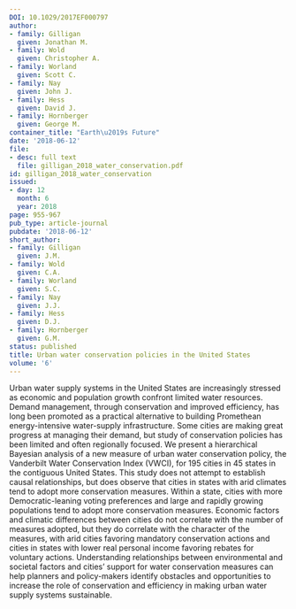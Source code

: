 ```yaml
---
DOI: 10.1029/2017EF000797
author:
- family: Gilligan
  given: Jonathan M.
- family: Wold
  given: Christopher A.
- family: Worland
  given: Scott C.
- family: Nay
  given: John J.
- family: Hess
  given: David J.
- family: Hornberger
  given: George M.
container_title: "Earth\u2019s Future"
date: '2018-06-12'
file:
- desc: full text
  file: gilligan_2018_water_conservation.pdf
id: gilligan_2018_water_conservation
issued:
- day: 12
  month: 6
  year: 2018
page: 955-967
pub_type: article-journal
pubdate: '2018-06-12'
short_author:
- family: Gilligan
  given: J.M.
- family: Wold
  given: C.A.
- family: Worland
  given: S.C.
- family: Nay
  given: J.J.
- family: Hess
  given: D.J.
- family: Hornberger
  given: G.M.
status: published
title: Urban water conservation policies in the United States
volume: '6'
---
```

Urban water supply systems in the United States are increasingly stressed as economic and population growth confront limited water resources. Demand management, through conservation and improved efficiency, has long been promoted as a practical alternative to building Promethean energy-intensive water-supply infrastructure. Some cities are making great progress at managing their demand, but study of conservation policies has been limited and often regionally focused. We present a hierarchical Bayesian analysis of a new measure of urban water conservation policy, the Vanderbilt Water Conservation Index (VWCI), for 195 cities in 45 states in the contiguous United States. This study does not attempt to establish causal relationships, but does observe that cities in states with arid climates tend to adopt more conservation measures. Within a state, cities with more Democratic-leaning voting preferences and large and rapidly growing populations tend to adopt more conservation measures. Economic factors and climatic differences between cities do not correlate with the number of measures adopted, but they do correlate with the character of the measures, with arid cities favoring mandatory conservation actions and cities in states with lower real personal income favoring rebates for voluntary actions. Understanding relationships between environmental and societal factors and cities&#8217; support for water conservation measures can help planners and policy-makers identify obstacles and opportunities to increase the role of conservation and efficiency in making urban water supply systems sustainable.
